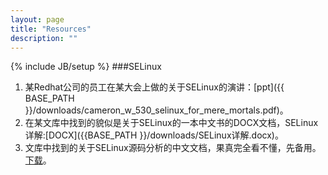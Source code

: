 ```yaml
---
layout: page
title: "Resources"
description: ""
---
```

{% include JB/setup %}
###SELinux
1. 某Redhat公司的员工在某大会上做的关于SELinux的演讲：[ppt]({{ BASE_PATH }}/downloads/cameron_w_530_selinux_for_mere_mortals.pdf)。 
2. 在某文库中找到的貌似是关于SELinux的一本中文书的DOCX文档，SELinux详解:[DOCX]({{BASE_PATH }}/downloads/SELinux详解.docx)。
3. 文库中找到的关于SELinux源码分析的中文文档，果真完全看不懂，先备用。[下载]({{BASE_PATH}}/downloads/SELinux源码分析_1.31.doc)。